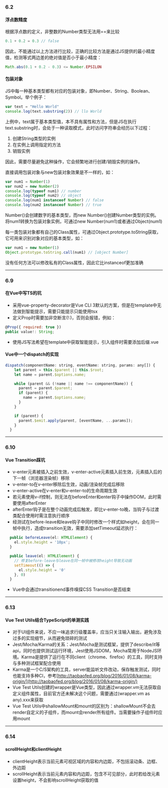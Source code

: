 ### 6.2
#### 浮点数精度
根据浮点数的定义，非整数的Number类型无法用==来比较
```javascript
0.1 + 0.2 = 0.3 // false
```
因此，不能通过以上方法进行比较，正确的比较方法是通过JS提供的最小精度值，检测等式两边差的绝对值是否小于最小精度：
```javascript
Math.abs(0.1 + 0.2 - 0.3) <= Number.EPSILON
```

#### 包装对象
JS中每一种基本类型都有对应的包装对象，即Number、String、Boolean、Symbol。举个例子：
```javascript
var text = "Hello World"
console.log(text.substring(2)) // llo World
```
上例中，text属于基本类型值，本不具有属性和方法，但是JS在执行text.substring时，会处于一种读取模式，此时访问字符串会经历以下过程：
1. 创建String类型的实例
2. 在实例上调用指定的方法
3. 销毁实例

因此，需要尽量避免这种操作，它会频繁地进行创建/销毁实例的操作。

直接调用包装对象与new包装对象效果是不一样的，如：
```javascript
var num1 = Number(1)
var num2 = new Number(2)
console.log(typeof num1) // number
console.log(typeof num2) // object
console.log(num1 instanceof Number) // false
console.log(num2 instanceof Number) // true
```
Number()会创建数字的基本类型，而new Number()创建Number类型的实例。将num1转换为包装对象实例，可通过new Number(num1)或者通过Object(num1)

每一类包装对象都有自己的Class属性，可通过Object.prototype.toString获取，它可用来识别对象对应的基本类型，如：
```javascript
var num1 = new Number(1)
Object.prototype.toString.call(num1) // [object Number]
```
没有任何方法可以修改私有的Class属性，因此它比instanceof更加准确

* * *
### 6.9
#### 在Vue中写TS的坑
* 采用vue-property-decorator是Vue CLI 3默认的方案，但是在template中无法做到智能提示，需要只能提示只能使用tsx
* 定义Prop时需要加非空断言(!:)，否则会报错，例如：
```javascript
@Prop({ required: true })
public value!: String;
```
* 使用JS写法希望在template中获取智能提示，引入组件时需要添加后缀.vue

#### Vue中一个dispatch的实现
```javascript
dispatch(componentName: string, eventName: string, params: any[]) {
    let parent = this.$parent || this.$root;
    let name = parent.$options.name;

    while (parent && (!name || name !== componentName)) {
      parent = parent.$parent;
      if (parent) {
        name = parent.$options.name;
      }
    }

    if (parent) {
      parent.$emit.apply(parent, [eventName, ...params]);
    }
  }
```
* * *
### 6.10
#### Vue Transition踩坑
* v-enter元素被插入之前生效，v-enter-active元素插入前生效，元素插入后的下一帧（浏览器渲染帧）移除
* v-enter-to在v-enter移除后生效，动画/渲染帧完成后移除
* v-enter-active在v-enter和v-enter-to的生命周期生效
* 若元素使用v-if控制，则无法在beforeEnter和enter钩子中操作DOM，此时需要使用afterEnter
* afterEnter钩子是在整个动画完成后触发，即比v-enter-to晚，当钩子与过渡类配合使用时需注意执行顺序
* 经测试在before-leave和leave钩子中同时修改一个样式如height，会在同一帧中执行，造成transition无效，需要添加setTimeout延迟执行：
```javascript
  public beforeLeave(el: HTMLElement) {
    el.style.height = '10px';
  }

  public leave(el: HTMLElement) {
    // 修复before-leave与leave在同一帧中被修改height导致无动画
    setTimeout(() => {
      el.style.height = '0'
    }, 0)
  }
```
* Vue中会通过transitionend事件嗅探CSS Transition是否结束
* * *
### 6.13
#### Vue Test Utils结合TypeScript的单测实践
* 对于UI组件来说，不应一味追求行级覆盖率，应当只关注输入输出，避免涉及过多的实现细节，从而避免琐碎的测试
* Jest/Mocha/Karma的关系：Jest/Mocha是测试框架，提供了describe/it等api，同时也提供测试运行环境，Jest使用JSDOM，Mocha常用于NodeJS环境。Karma是提供了运行在不同client（chrome、firefox）的工具，同时支持与多种测试框架配合使用
* Karma是一个C/S架构的工具，server能监听文件改动，保存触发测试，同时也能支持多种CI，参考[http://taobaofed.org/blog/2016/01/08/karma-origin/](http://taobaofed.org/blog/2016/01/08/karma-origin/)
* Vue Test Utils创建的wrapper是Vue类型，因此通过wrapper.vm无法获取自定义组件属性，目前官方还未解决这个问题，需要通过(wrapper.vm as any).xxx来获取
* Vue Test Utils中shallowMount和mount的区别为：shallowMount不会去render自定义的子组件，而mount会render所有组件。当需要操作子组件时应用mount


* * *
### 6.14
#### scrollHeight和clientHeight
* clientHeight表示当前元素可视区域的内容和内边距，不包括滚动条、边框、外边距
* scrollHeight表示当前元素内容和内边距，包含不可见部分，此时若给改元素设置height，不会影响scrollHeight获取的值